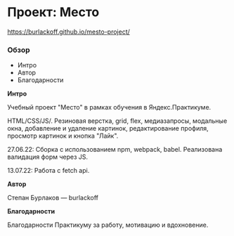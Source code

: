 # Проект: Место

https://burlackoff.github.io/mesto-project/

### Обзор

- Интро
- Автор
- Благодарности

**Интро**

Учебный проект "Место" в рамках обучения в Яндекс.Практикуме.

HTML/CSS/JS/. Резиновая верстка, grid, flex, медиазапросы, модальные окна, добавление и удаление картинок, редактирование профиля, просмотр картинок и кнопка "Лайк".

27.06.22:
Сборка с использованием npm, webpack, babel. Реализована валидация форм через JS.

13.07.22:
Работа с fetch api.

**Автор**

Степан Бурлаков — burlackoff

**Благодарности**

Благодарности Практикуму за работу, мотивацию и вдохновение.
